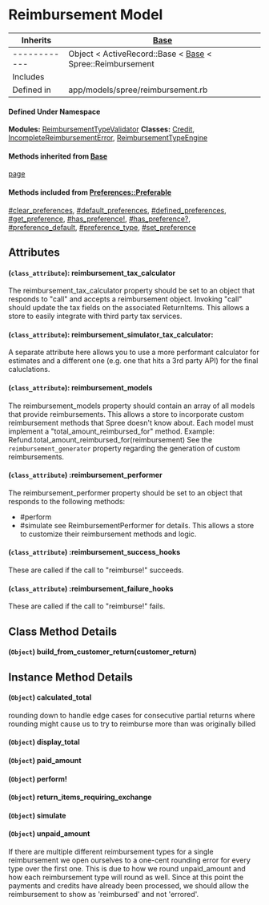# Reimbursement Model

| Inherits   | [Base][1]                                                                          |
|------------|------------------------------------------------------------------------------------|
|------------|Object < ActiveRecord::Base < [Base][1] < Spree::Reimbursement                      |
| Includes   |                                                                                    |
| Defined in | app/models/spree/reimbursement.rb                                                  |

            
#### Defined Under Namespace
**Modules:** [ReimbursementTypeValidator][2] **Classes:** [Credit][3], 
[IncompleteReimbursementError][4], [ReimbursementTypeEngine][5]

#### Methods inherited from [Base][1]
[page][6]

#### Methods included from [Preferences::Preferable][7]
[#clear_preferences][8], [#default_preferences][9], [#defined_preferences][10], [#get_preference][11],
[#has_preference!][12], [#has_preference?][13], [#preference_default][14], [#preference_type][15], 
[#set_preference][16]

## Attributes
#### (`class_attribute`): reimbursement_tax_calculator
The reimbursement_tax_calculator property should be set to an object that responds to "call"
and accepts a reimbursement object. Invoking "call" should update the tax fields on the
associated ReturnItems.
This allows a store to easily integrate with third party tax services.
    
#### (`class_attribute`): reimbursement_simulator_tax_calculator:
A separate attribute here allows you to use a more performant calculator for estimates
and a different one (e.g. one that hits a 3rd party API) for the final caluclations.
    
#### (`class_attribute`): reimbursement_models
The reimbursement_models property should contain an array of all models that provide
reimbursements.
This allows a store to incorporate custom reimbursement methods that Spree doesn't know about.
Each model must implement a "total_amount_reimbursed_for" method.
Example:
Refund.total_amount_reimbursed_for(reimbursement)
See the `reimbursement_generator` property regarding the generation of custom reimbursements.
        
        
#### (`class_attribute`) :reimbursement_performer
The reimbursement_performer property should be set to an object that responds to the following methods:
- #perform
- #simulate
see ReimbursementPerformer for details.
This allows a store to customize their reimbursement methods and logic.
            
#### (`class_attribute`) :reimbursement_success_hooks
These are called if the call to "reimburse!" succeeds.
            
#### (`class_attribute`) :reimbursement_failure_hooks
These are called if the call to "reimburse!" fails.

## Class Method Details
#### (`Object`) **build_from_customer_return**(customer_return)

## Instance Method Details
#### (`Object`) **calculated_total**
rounding down to handle edge cases for consecutive partial returns where rounding
might cause us to try to reimburse more than was originally billed
      
#### (`Object`) **display_total**

#### (`Object`) **paid_amount**

#### (`Object`) **perform!**

#### (`Object`) **return_items_requiring_exchange**

#### (`Object`) **simulate**

#### (`Object`) **unpaid_amount**
If there are multiple different reimbursement types for a single reimbursement we open ourselves to
a one-cent rounding error for every type over the first one. This is due to how we round 
unpaid_amount and how each reimbursement type will round as well. Since at this point the payments
and credits have already been processed, we should allow the reimbursement to show as 'reimbursed'
and not 'errored'.


[1]: Base.html "Spree::Base (class)"
[2]: Reimbursement/ReimbursementTypeValidator.html "Spree::Reimbursement::ReimbursementTypeValidator (module)"
[3]: Reimbursement/Credit.html "Spree::Reimbursement::Credit (class)"
[4]: Reimbursement/IncompleteReimbursementError.html "Spree::Reimbursement::IncompleteReimbursementError (class)"
[5]: Reimbursement/ReimbursementTypeEngine.html "Spree::Reimbursement::ReimbursementTypeEngine (class)"
[6]: Base.html#page-class_method "Spree::Base.page (method)"
[7]: Preferences/Preferable.html "Spree::Preferences::Preferable (module)"
[8]: Preferences/Preferable.html#clear_preferences-instance_method "Spree::Preferences::Preferable#clear_preferences (method)"
[9]: Preferences/Preferable.html#default_preferences-instance_method "Spree::Preferences::Preferable#default_preferences (method)"
[10]: Preferences/Preferable.html#defined_preferences-instance_method "Spree::Preferences::Preferable#defined_preferences (method)"
[11]: Preferences/Preferable.html#get_preference-instance_method "Spree::Preferences::Preferable#get_preference (method)"
[12]: Preferences/Preferable.html#has_preference%21-instance_method "Spree::Preferences::Preferable#has_preference! (method)"
[13]: Preferences/Preferable.html#has_preference%3F-instance_method "Spree::Preferences::Preferable#has_preference? (method)"
[14]: Preferences/Preferable.html#preference_default-instance_method "Spree::Preferences::Preferable#preference_default (method)"
[15]: Preferences/Preferable.html#preference_type-instance_method "Spree::Preferences::Preferable#preference_type (method)"
[16]: Preferences/Preferable.html#set_preference-instance_method "Spree::Preferences::Preferable#set_preference (method)"
